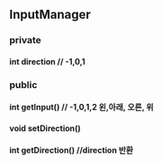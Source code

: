 ## InputManager

### private

#### int direction	// -1,0,1

### public

#### int getInput()	// -1,0,1,2	왼,아래, 오른, 위

#### void setDirection()

#### int getDirection() //direction 반환
